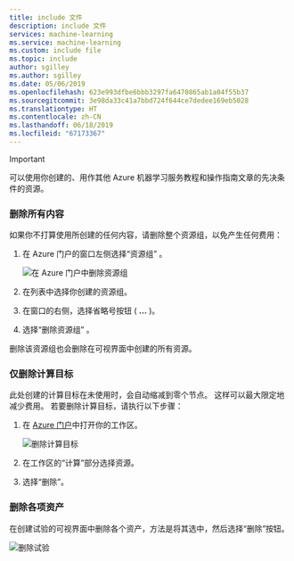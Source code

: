 ```yaml
---
title: include 文件
description: include 文件
services: machine-learning
ms.service: machine-learning
ms.custom: include file
ms.topic: include
author: sgilley
ms.author: sgilley
ms.date: 05/06/2019
ms.openlocfilehash: 623e993dfbe6bbb3297fa6470865ab1a04f55b37
ms.sourcegitcommit: 3e98da33c41a7bbd724f644ce7dedee169eb5028
ms.translationtype: HT
ms.contentlocale: zh-CN
ms.lasthandoff: 06/18/2019
ms.locfileid: "67173367"
---
```

>[!IMPORTANT]
>可以使用你创建的、用作其他 Azure 机器学习服务教程和操作指南文章的先决条件的资源。


### <a name="delete-everything"></a>删除所有内容

如果你不打算使用所创建的任何内容，请删除整个资源组，以免产生任何费用：

1. 在 Azure 门户的窗口左侧选择“资源组”  。
 
   ![在 Azure 门户中删除资源组](./media/aml-ui-cleanup/delete-resources.png)

1. 在列表中选择你创建的资源组。

1. 在窗口的右侧，选择省略号按钮 ( **...** )。

1. 选择“删除资源组”  。

删除该资源组也会删除在可视界面中创建的所有资源。  

### <a name="delete-only-the-compute-target"></a>仅删除计算目标

此处创建的计算目标在未使用时，会自动缩减到零个节点。  这样可以最大限定地减少费用。 若要删除计算目标，请执行以下步骤：

1. 在 [Azure 门户](https://portal.azure.com)中打开你的工作区。

    ![删除计算目标](./media/aml-ui-cleanup/delete-compute-target.png)

1. 在工作区的“计算”部分选择资源。 

1. 选择“删除”。 

### <a name="delete-individual-assets"></a>删除各项资产

在创建试验的可视界面中删除各个资产，方法是将其选中，然后选择“删除”按钮。 

![删除试验](./media/aml-ui-cleanup/delete-experiment.png)
